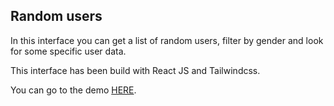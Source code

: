 ## Random users
In this interface you can get a list of random users, filter by gender and look for some specific user data.

This interface has been build with React JS and Tailwindcss.

You can go to the demo [HERE](https://random-names-project.herokuapp.com/).